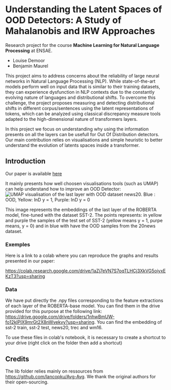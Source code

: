 # Understanding the Latent Spaces of OOD Detectors: A Study of Mahalanobis and IRW Approaches

Research project for the course **Machine Learning for Natural Language Processing** at ENSAE.

* Louise Demoor
* Benjamin Maurel

This project aims to address concerns about the reliability of large neural networks in Natural Language Processing (NLP).
While state-of-the-art models perform well on input data that is similar to their training datasets, they can experience dysfunction in NLP contexts due to the constantly evolving nature of languages and distributional shifts. To overcome this challenge, the project proposes measuring and detecting distributional shifts in different corpus/sentences using the latent representations of tokens, which can be analyzed using classical discrepancy measure tools adapted to the high-dimensional nature of transformers layers.

In this project we focus on understanding why using the information presents on all the layers can be usefull for Out Of Distribution detectors. Our main contribution relies on visualisations and simple heuristic to better understand the evolution of latents spaces inside a transformer.

## Introduction

Our paper is available [here](https://github.com/BenJMaurel/NLP_project/blob/ed46e516a04d6acfc3f4210d508841911595fbc2/NLP_project_1_LD_BM.pdf)

It mainly presents how well choosen visualisations tools (such as UMAP) can help understand how to improve an OOD Detector:
![UMAP visualisation of the last layer with OOD dataset news20. Blue : OOD, Yellow: InD y = 1, Purple: InD y = 0](https://user-images.githubusercontent.com/57131516/225563189-23a663bb-85fb-4540-bdbb-7e1ab9a2f34c.png)

This image represents the embeddings of the last layer of the ROBERTA model, fine-tuned with the dataset SST-2. The points represents: in yellow and purple the samples of the test set of SST-2 (yellow means y = 1, purpe means, y = 0) and in blue with have the OOD samples from the 20news dataset. 

### Exemples
Here is a link to a colab where you can reproduce the graphs and results presented in our paper:

https://colab.research.google.com/drive/1aZj7eVN7S7oqTLHCj3XkVG5oiyxEKzT3?usp=sharing

### Data

We have put directly the .npy files corresponding to the feature extractions of each layer of the ROBERTA-base model. You can find them in the drive provided for this purpose at the following link: https://drive.google.com/drive/folders/1nhwBmUW-fo12kIPIX9mrGt2X8nWvekvy?usp=sharing. You can find the embedding of sst-2 train, sst-2 test, news20, trec and wm16.

To use these files in colab's notebook, it is necessary to create a shortcut to your drive (right click on the folder then add a shortcut)

## Credits

The lib folder relies mainly on ressources from https://github.com/lancopku/Avg-Avg. 
We thank the original authors for their open-sourcing.
